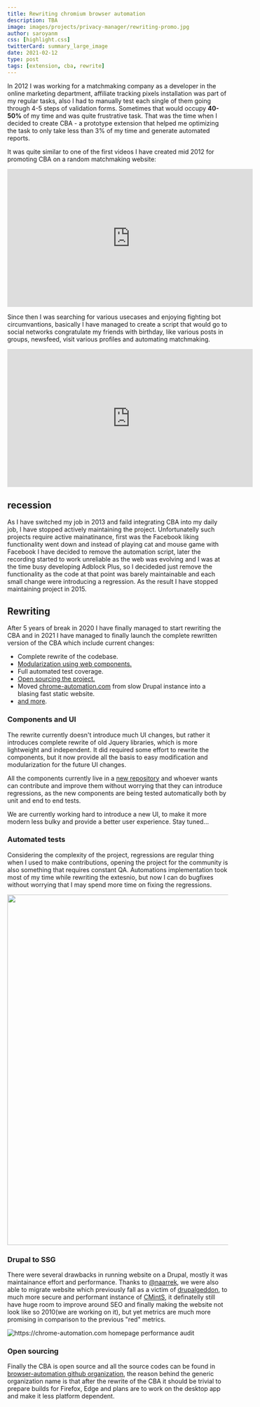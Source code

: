 ```yaml
---
title: Rewriting chromium browser automation
description: TBA
image: images/projects/privacy-manager/rewriting-promo.jpg
author: saroyanm
css: [highlight.css]
twitterCard: summary_large_image
date: 2021-02-12
type: post
tags: [extension, cba, rewrite]
---
```


In 2012 I was working for a matchmaking company as a developer in the online
marketing department, affiliate tracking pixels installation was part of my
regular tasks, also I had to manually test each single of them going through 4-5
steps of validation forms. Sometimes that would occupy **40-50%** of my time and
was quite frustrative task. That was the time when I decided to create CBA - a
prototype extension that helped me optimizing the task to only take less than 3%
of my time and generate automated reports.

It was quite similar to one of the first videos I have created mid 2012 for
promoting CBA on a random matchmaking website:

<iframe width="560" height="315" src="https://www.youtube.com/embed/_9784gJ4uYk" frameborder="0" allow="accelerometer; autoplay; clipboard-write; encrypted-media; gyroscope; picture-in-picture" allowfullscreen></iframe>

Since then I was searching for various usecases and enjoying fighting bot
circumvantions, basically I have managed to create a script that would go to
social networks congratulate my friends with birthday, like various posts in
groups, newsfeed, visit various profiles and automating matchmaking.

<iframe width="560" height="315" src="https://www.youtube.com/embed/gP5wC28jCGA" frameborder="0" allow="accelerometer; autoplay; clipboard-write; encrypted-media; gyroscope; picture-in-picture" allowfullscreen></iframe>

## recession

As I have switched my job in 2013 and faild integrating CBA into my daily job, I
have stopped actively maintaining the project. Unfortunatelly such projects
require active mainatinance, first was the Facebook liking functionality went
down and instead of playing cat and mouse game with Facebook I have decided to
remove the automation script, later the recording started to work unreliable as
the web was evolving and I was at the time busy developing Adblock Plus, so I
decideded just remove the functionality as the code at that point was barely
maintainable and each small change were introducing a regression. As the result
I have stopped maintaining project in 2015.

## Rewriting

After 5 years of break in 2020 I have finally managed to start rewriting the CBA
and in 2021 I have managed to finally launch the complete rewritten version of
the CBA which include current changes:
- Complete rewrite of the codebase.
- [Modularization using web components.](https://github.com/browser-automation/cba-components)
- Full automated test coverage.
- [Open sourcing the project.](https://github.com/browser-automation/cba)
- Moved [chrome-automation.com](https://chrome-automation.com/) from slow Drupal instance into a blasing fast
  static website.
- [and more](https://github.com/browser-automation/cba/releases/tag/9.0.0).

### Components and UI

The rewrite currently doesn't introduce much UI changes, but rather it
introduces complete rewrite of old Jquery libraries, which is more lightweight
and independent. It did required some effort to rewrite the components, but it
now provide all the basis to easy modification and modularization for the future
UI changes.

All the components currently live in a [new
repository](https://github.com/browser-automation/cba-components) and whoever
wants can contribute and improve them without worrying that they can introduce
regressions, as the new components are being tested automatically both by unit
and end to end tests.

We are currently working hard to introduce a new UI, to make it more modern less
bulky and provide a better user experience. Stay tuned...

### Automated tests

Considering the complexity of the project, regressions are regular thing when I
used to make contributions, opening the project for the community is also
something that requires constant QA. Automations implementation took most of my
time while rewriting the extesnio, but now I can do bugfixes without worrying
that I may spend more time on fixing the regressions.

<img src="/images/projects/cba/npm-test.gif" width="800" style="display: block; max-width: 100%;"/>

### Drupal to SSG

There were several drawbacks in running website on a Drupal, mostly it was
maintainance effort and performance. Thanks to
[@naarrek](https://github.com/naarrek), we were also able to migrate website
which previously fall as a victim of
[drupalgeddon](https://twitter.com/hashtag/drupalgeddon), to much more secure
and performant instance of [CMintS](https://cmints.io/), it definatelly still
have huge room to improve around SEO and finally making the website not look
like so 2010(we are working on it), but yet metrics are much more promising in
comparison to the previous "red" metrics.

<img src="/images/projects/cba/website-audit-2021-02-15.png" class="full-width"
alt="https://chrome-automation.com homepage performance audit">

### Open sourcing

Finally the CBA is open source and all the source codes can be found in
[browser-automation github organization](https://github.com/browser-automation),
the reason behind the generic organization name is that after the rewrite of the
CBA it should be trivial to prepare builds for Firefox, Edge and plans are to
work on the desktop app and make it less platform dependent.
